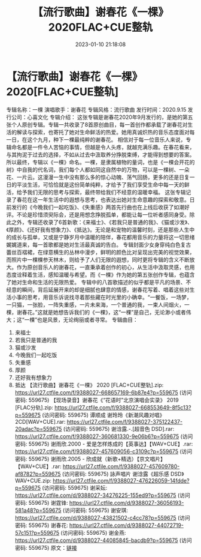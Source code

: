 ﻿---
title: 【流行歌曲】谢春花《一棵》2020FLAC+CUE整轨
date: 2023-01-10 21:18:08
categories: WAV车载音乐、镜像
tags: 华语中文
---
# 【流行歌曲】谢春花《一棵》2020[FLAC+CUE整轨]

专辑名称：一棵
演唱歌手：谢春花
专辑风格：流行歌曲
发行时间：2020.9.15
发行公司：心喜文化
专辑介绍：
这张专辑是谢春花2020年9月发行的，是她的第五张个人原创专辑。专辑一共收录了8首原创曲目，每一首创作都承载了谢春花对生活的解读与探索，也寄托了她对生命鲜活的热爱。她用真诚炽热的音乐态度面对每一日，在这个九月，种下一棵最纯粹的谢春花。
相信对于每一位音乐人来说，专辑命名都是一件令人苦恼的事情，但越是令人头疼，就越充满乐趣。在春花看来，与其拘泥于过去的选择，不如从过去中汲取养分挣脱束缚，才能得到想要的答案。所以最终，专辑以《一棵》命名。一棵，是隶属植物的量词，也是《一棵会开花的树》中自我的代名词，我们每个人都如同这自然中的万物，可以是一棵树、一朵花、一片云。这漫漫一生中没有那么多的惊心动魄、荡气回肠，更多的还是日复一日的平淡生活，可恰恰就是这份简单纯粹，才给予了我们享受生命中每一天的鲜活，给予我们无限的思考与探索，最终带给我们不经意的温暖幸福。
这张专辑记录了春花在这一年生活中的遐想与思考，也表达出她对生命意趣的探索和敬意。日前发行的《今晚我们一起吃饭》、《失重感》两首先行曲也在上线后收获了如潮好评。不论是珍惜须臾际会，还是用想念挣脱孤单，都能让每一位听者感同身受。除此之外，专辑还收录了6首新歌：《来福士》、《若我只是普通的我》、《猫或沙发》、《厚颜》、《还好我有想象力》、《抵达》。无论是和宠物的温馨时刻，还是那些人生中的成长与孤单，又或是宁静岁月中温暖的陪伴，春花都用音乐的力量将这一切思绪娓娓道来，每一首歌都是她对生活最真诚的告白。
专辑封面少女身穿纯白色复古蕾丝百褶裙，在绿意横生的丛林中漫步，鲜明的颜色比对呈现出完美的视觉效果，而照片中一棵棵参天林木，则给予了人们无限的遐想，同时更将专辑的含义不断放大。作为原创音乐人的谢春花，一直秉承着创作的初心，从生活中汲取灵感，也用态度诠释着生活，感知温暖与希望。而《一棵》作为她的第五张创作专辑，也蕴含了她对生命和生活的无限热爱。
专辑中的八首歌描述的似乎都是平凡的场景、不经意的瞬间，背后延展开来的却是细腻也肆意的情感，谢春花写着、唱着这些对生活小事的思考，用音乐诉说找寻着那些藏在时光里的小确幸。“一餐饭，一场梦，一只猫，一张脸，一阵失重感，一片未来海，一个普通的我，一束人间烟火，一棵，谢春花。”这就是她想告诉我们的《一棵》，这“一棵”是自己，无论渺小或者伟大；这“一棵”也是风景，无论绚丽或者寻常。
专辑曲目：
01. 来福士
02. 若我只是普通的我
03. 猫或沙发
04. 今晚我们一起吃饭
05. 失重感
06. 厚颜
07. 还好我有想象力
08. 抵达
【流行歌曲】谢春花《一棵》 2020 [FLAC+CUE整轨].zip: https://url27.ctfile.com/f/9388027-668657169-6b87e4?p=559675
(访问密码: 559675)
【现场录音】谢春花《“花语时”北京演唱会实录》 2019 [FLAC分轨].zip: https://url27.ctfile.com/f/9388027-668553649-8f5c13?p=559675
(访问密码: 559675)
谭顺成 谢玲玲《新潮风趣对唱》2CD[WAV+CUE].rar: https://url27.ctfile.com/f/9388027-375122437-20adac?p=559675
(访问密码: 559675)
谢浛露.-.[超音色 DSD].rar: https://url27.ctfile.com/f/9388027-360681330-9e06b6?p=559675
(访问密码: 559675)
谢雨欣.2000 - 爱是怎样炼成的【英事达】【WAV+CUE】.rar: https://url27.ctfile.com/f/9388027-457609056-c3109c?p=559675
(访问密码: 559675)
谢雨欣.2005 - 欣成就（新歌+精选）【京文唱片】【WAV+CUE】.rar: https://url27.ctfile.com/f/9388027-457609780-af8782?p=559675
(访问密码: 559675)
詠声唱片 谢浛露《超乐感 DSD》WAV+CUE.zip: https://url27.ctfile.com/f/9388027-476226059-14fdde?p=559675
(访问密码: 559675)
谢采妘: https://url27.ctfile.com/d/9388027-34276225-155ed9?p=559675
(访问密码: 559675)
谢霆锋: https://url27.ctfile.com/d/9388027-36056193-581a48?p=559675
(访问密码: 559675)
谢安琪: https://url27.ctfile.com/d/9388027-43821502-c4cc78?p=559675
(访问密码: 559675)
谢春花: https://url27.ctfile.com/d/9388027-44072719-57c151?p=559675
(访问密码: 559675)
谢金燕: https://url27.ctfile.com/d/9388027-44085845-bacdb9?p=559675
(访问密码: 559675)
原文：[链接](https://blog.sina.com.cn/s/blog_1647c7e76010310nd.html)